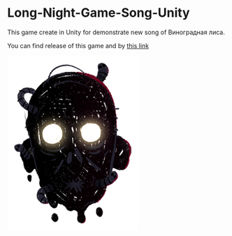 # Long-Night-Game-Song-Unity
This game create in Unity for demonstrate new song of Виноградная лиса.

You can find release of this game and by [this link](https://vinlisa.itch.io/long-night)

<img src="Start image.png"
     alt="Boss preview"
     style="float: left; margin-right: 10px;" />
